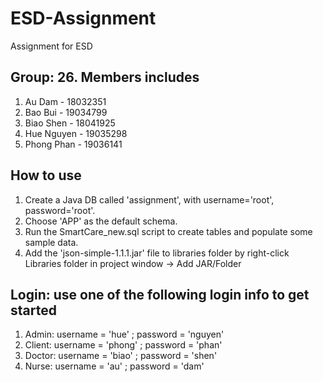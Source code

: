 # ESD-Assignment
Assignment for ESD

## Group: 26. Members includes
1. Au Dam     - 18032351
2. Bao Bui	  - 19034799
3. Biao Shen  - 18041925
4. Hue Nguyen - 19035298
5. Phong Phan - 19036141



## How to use
1. Create a Java DB called 'assignment', with username='root', password='root'.    
2. Choose 'APP' as the default schema.
3. Run the SmartCare_new.sql script to create tables and populate some sample data.
4. Add the 'json-simple-1.1.1.jar' file to libraries folder by right-click Libraries folder in project window -> Add JAR/Folder


## Login: use one of the following login info to get started
1. Admin: username = 'hue' ; password = 'nguyen'
2. Client: username = 'phong' ; password = 'phan'
3. Doctor: username = 'biao' ; password = 'shen'
4. Nurse: username = 'au' ; password = 'dam'
